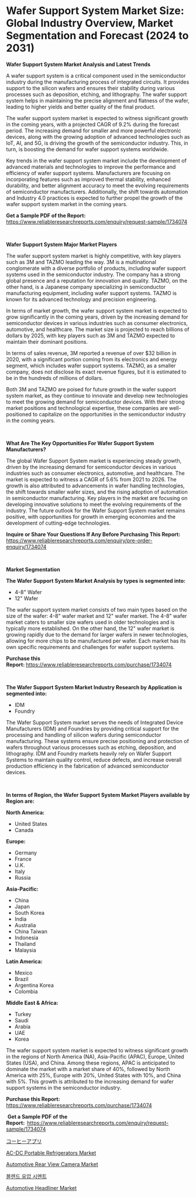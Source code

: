 <p><h1>Wafer Support System Market Size: Global Industry Overview, Market Segmentation and Forecast (2024 to 2031)</h1></p><p><strong>Wafer Support System Market Analysis and Latest Trends</strong></p>
<p><p>A wafer support system is a critical component used in the semiconductor industry during the manufacturing process of integrated circuits. It provides support to the silicon wafers and ensures their stability during various processes such as deposition, etching, and lithography. The wafer support system helps in maintaining the precise alignment and flatness of the wafer, leading to higher yields and better quality of the final product.</p><p>The wafer support system market is expected to witness significant growth in the coming years, with a projected CAGR of 9.2% during the forecast period. The increasing demand for smaller and more powerful electronic devices, along with the growing adoption of advanced technologies such as IoT, AI, and 5G, is driving the growth of the semiconductor industry. This, in turn, is boosting the demand for wafer support systems worldwide.</p><p>Key trends in the wafer support system market include the development of advanced materials and technologies to improve the performance and efficiency of wafer support systems. Manufacturers are focusing on incorporating features such as improved thermal stability, enhanced durability, and better alignment accuracy to meet the evolving requirements of semiconductor manufacturers. Additionally, the shift towards automation and Industry 4.0 practices is expected to further propel the growth of the wafer support system market in the coming years.</p></p>
<p><strong>Get a Sample PDF of the Report:&nbsp;</strong> <a href="https://www.reliableresearchreports.com/enquiry/request-sample/1734074">https://www.reliableresearchreports.com/enquiry/request-sample/1734074</a></p>
<p>&nbsp;</p>
<p><strong>Wafer Support System Major Market Players</strong></p>
<p><p>The wafer support system market is highly competitive, with key players such as 3M and TAZMO leading the way. 3M is a multinational conglomerate with a diverse portfolio of products, including wafer support systems used in the semiconductor industry. The company has a strong global presence and a reputation for innovation and quality. TAZMO, on the other hand, is a Japanese company specializing in semiconductor manufacturing equipment, including wafer support systems. TAZMO is known for its advanced technology and precision engineering.</p><p>In terms of market growth, the wafer support system market is expected to grow significantly in the coming years, driven by the increasing demand for semiconductor devices in various industries such as consumer electronics, automotive, and healthcare. The market size is projected to reach billions of dollars by 2025, with key players such as 3M and TAZMO expected to maintain their dominant positions.</p><p>In terms of sales revenue, 3M reported a revenue of over $32 billion in 2020, with a significant portion coming from its electronics and energy segment, which includes wafer support systems. TAZMO, as a smaller company, does not disclose its exact revenue figures, but it is estimated to be in the hundreds of millions of dollars.</p><p>Both 3M and TAZMO are poised for future growth in the wafer support system market, as they continue to innovate and develop new technologies to meet the growing demand for semiconductor devices. With their strong market positions and technological expertise, these companies are well-positioned to capitalize on the opportunities in the semiconductor industry in the coming years.</p></p>
<p>&nbsp;</p>
<p><strong>What Are The Key Opportunities For Wafer Support System Manufacturers?</strong></p>
<p><p>The global Wafer Support System market is experiencing steady growth, driven by the increasing demand for semiconductor devices in various industries such as consumer electronics, automotive, and healthcare. The market is expected to witness a CAGR of 5.6% from 2021 to 2026. The growth is also attributed to advancements in wafer handling technologies, the shift towards smaller wafer sizes, and the rising adoption of automation in semiconductor manufacturing. Key players in the market are focusing on developing innovative solutions to meet the evolving requirements of the industry. The future outlook for the Wafer Support System market remains positive, with opportunities for growth in emerging economies and the development of cutting-edge technologies.</p></p>
<p><strong>Inquire or Share Your Questions If Any Before Purchasing This Report:</strong> <a href="https://www.reliableresearchreports.com/enquiry/pre-order-enquiry/1734074">https://www.reliableresearchreports.com/enquiry/pre-order-enquiry/1734074</a></p>
<p>&nbsp;</p>
<p><strong>Market Segmentation</strong></p>
<p><strong>The Wafer Support System Market Analysis by types is segmented into:</strong></p>
<p><ul><li>4-8" Wafer</li><li>12" Wafer</li></ul></p>
<p><p>The wafer support system market consists of two main types based on the size of the wafer: 4-8" wafer market and 12" wafer market. The 4-8" wafer market caters to smaller size wafers used in older technologies and is typically more established. On the other hand, the 12" wafer market is growing rapidly due to the demand for larger wafers in newer technologies, allowing for more chips to be manufactured per wafer. Each market has its own specific requirements and challenges for wafer support systems.</p></p>
<p><strong>Purchase this Report:&nbsp;</strong><a href="https://www.reliableresearchreports.com/purchase/1734074">https://www.reliableresearchreports.com/purchase/1734074</a></p>
<p>&nbsp;</p>
<p><strong>The Wafer Support System Market Industry Research by Application is segmented into:</strong></p>
<p><ul><li>IDM</li><li>Foundry</li></ul></p>
<p><p>The Wafer Support System market serves the needs of Integrated Device Manufacturers (IDM) and Foundries by providing critical support for the processing and handling of silicon wafers during semiconductor manufacturing. These systems ensure precise positioning and protection of wafers throughout various processes such as etching, deposition, and lithography. IDM and Foundry markets heavily rely on Wafer Support Systems to maintain quality control, reduce defects, and increase overall production efficiency in the fabrication of advanced semiconductor devices.</p></p>
<p>&nbsp;</p>
<p><strong>In terms of Region, the Wafer Support System Market Players available by Region are:</strong></p>
<p>
    <p> <strong> North America: </strong>
        <ul>
            <li>United States</li>
            <li>Canada</li>
        </ul>
        </p> 
    <p> <strong> Europe: </strong>
        <ul>
            <li>Germany</li>
            <li>France</li>
            <li>U.K.</li>
            <li>Italy</li>
            <li>Russia</li>
        </ul>
        </p> 
    <p> <strong> Asia-Pacific: </strong>
        <ul>
            <li>China</li>
            <li>Japan</li>
            <li>South Korea</li>
            <li>India</li>
            <li>Australia</li>
            <li>China Taiwan</li>
            <li>Indonesia</li>
            <li>Thailand</li>
            <li>Malaysia</li>
        </ul>
        </p> 
    <p> <strong> Latin America: </strong>
        <ul>
            <li>Mexico</li>
            <li>Brazil</li>
            <li>Argentina Korea</li>
            <li>Colombia</li>
        </ul>
        </p> 
    <p> <strong> Middle East & Africa: </strong>
        <ul>
            <li>Turkey</li>
            <li>Saudi</li>
            <li>Arabia</li>
            <li>UAE</li>
            <li>Korea</li>
        </ul>
    </p>
    </p>
<p><p>The wafer support system market is expected to witness significant growth in the regions of North America (NA), Asia-Pacific (APAC), Europe, United States (USA), and China. Among these regions, APAC is anticipated to dominate the market with a market share of 40%, followed by North America with 25%, Europe with 20%, United States with 10%, and China with 5%. This growth is attributed to the increasing demand for wafer support systems in the semiconductor industry.</p></p>
<p><strong>Purchase this Report: </strong><a href="https://www.reliableresearchreports.com/purchase/1734074">https://www.reliableresearchreports.com/purchase/1734074</a></p>
<p>&nbsp;<strong>Get a Sample PDF of the Report:&nbsp;&nbsp;</strong><a href="https://www.reliableresearchreports.com/enquiry/request-sample/1734074">https://www.reliableresearchreports.com/enquiry/request-sample/1734074</a></p>
<p><strong></strong></p>
<p><p><a href="https://github.com/xnljig2898992/Market-Research-Report-List-1/blob/main/43300819620.md">コーヒーアプリ</a></p><p><a href="https://github.com/jerrycopelandthomaswsqd8q/Market-Research-Report-List-2/blob/main/ac-dc-portable-refrigerators-market.md">AC-DC Portable Refrigerators Market</a></p><p><a href="https://issuu.com/reportprime-2/docs/automotive-rear-view-camera-market-_a17f04b09e7dc9">Automotive Rear View Camera Market</a></p><p><a href="https://github.com/trmesnao7959541/Market-Research-Report-List-1/blob/main/89954508907.md">블렌드 유압 시멘트</a></p><p><a href="https://issuu.com/reportprime-2/docs/automotive-headliner-market-size-2030.pptx">Automotive Headliner Market</a></p></p>